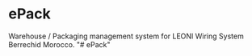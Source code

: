 # ePack
Warehouse / Packaging management system for LEONI Wiring System Berrechid Morocco.
"# ePack" 
